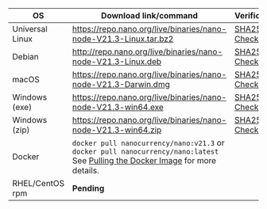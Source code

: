 | OS | Download link/command | Verification |
|----|---------------|-|
| Universal Linux | https://repo.nano.org/live/binaries/nano-node-V21.3-Linux.tar.bz2 | [SHA256 Checksum](https://repo.nano.org/live/binaries/nano-node-V21.3-Linux.tar.bz2.sha256) |
| Debian | http://repo.nano.org/live/binaries/nano-node-V21.3-Linux.deb | [SHA256 Checksum](https://repo.nano.org/live/binaries/nano-node-V21.3-Linux.deb.sha256) |
| macOS | https://repo.nano.org/live/binaries/nano-node-V21.3-Darwin.dmg | [SHA256 Checksum](https://s3.us-east-2.amazonaws.com/repo.nano.org/live/binaries/nano-node-V21.3-Darwin.dmg.sha256) |
| Windows (exe) | https://repo.nano.org/live/binaries/nano-node-V21.3-win64.exe | [SHA256 Checksum](https://repo.nano.org/live/binaries/nano-node-V21.3-win64.exe.sha256) |
| Windows (zip) | https://repo.nano.org/live/binaries/nano-node-V21.3-win64.zip | [SHA256 Checksum](https://repo.nano.org/live/binaries/nano-node-V21.3-win64.zip.sha256) |
| Docker | `docker pull nanocurrency/nano:v21.3` or `docker pull nanocurrency/nano:latest`<br />See [Pulling the Docker Image](/running-a-node/node-setup/#pulling-the-docker-image) for more details. | |
| RHEL/CentOS rpm | **Pending** |
